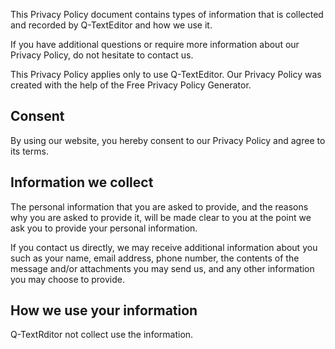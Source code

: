 This Privacy Policy document contains types of information that is collected and recorded by Q-TextEditor and how we use it.

If you have additional questions or require more information about our Privacy Policy, do not hesitate to contact us.

This Privacy Policy applies only to use Q-TextEditor. Our Privacy Policy was created with the help of the Free Privacy Policy Generator.

## Consent

By using our website, you hereby consent to our Privacy Policy and agree to its terms.

## Information we collect

The personal information that you are asked to provide, and the reasons why you are asked to provide it, will be made clear to you at the point we ask you to provide your personal information.

If you contact us directly, we may receive additional information about you such as your name, email address, phone number, the contents of the message and/or attachments you may send us, and any other information you may choose to provide.

## How we use your information

Q-TextRditor not collect use the information.